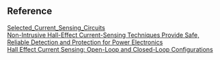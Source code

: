 ## Reference
[Selected_Current_Sensing_Circuits](https://bibliotekanauki.pl/articles/274787.pdf) <br>
[Non-Intrusive Hall-Effect Current-Sensing Techniques Provide Safe, Reliable Detection and Protection for Power Electronics ](https://www.allegromicro.com/en/insights-and-innovations/technical-documents/hall-effect-sensor-ic-publications/non-intrusive-hall-effect-current-sensing-techniques-for-power-electronics)<br>
[Hall Effect Current Sensing: Open-Loop and Closed-Loop Configurations](https://www.allaboutcircuits.com/technical-articles/hall-effect-current-sensing-open-loop-and-closed-loop-configurations/) <br>
